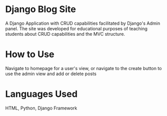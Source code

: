 # Django Blog Site
A Django Application with CRUD capabilities facilitated by Django's Admin panel. The site was developed for educational purposes of teaching students about CRUD capabilities and the MVC structure.

# How to Use

Navigate to homepage for a user's view, or navigate to the create button to use the admin view and add or delete posts

# Languages Used
HTML, Python, Django Framework